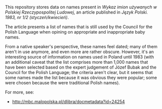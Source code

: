 This repository stores data on names present in *Wykaz imion używanych w Polskiej Rzeczypospolitej Ludowej*, an article published in *Język Polski. 1983, nr 1/2 (styczeń/kwiecień)*.

The article presents a list of names that is still used by the Council for the Polish Language when opining on appropriate and inappropriate baby names.

From a native speaker's perspective, these names feel dated; many of them aren't in use anymore, and even more are rather obscure. However, it's an interesting source of information on names used in Poland until 1983 (with an additional caveat that the list comprises more than 1,000 names that have been selected based on the expert judgement of Józef Bubak and the Council for the Polish Language; the criteria aren't clear, but it seems that some names made the list because it was obvious they were popular; some were chosen because the were traditional Polish names).

For more, see:

-   <http://mbc.malopolska.pl/dlibra/docmetadata?id=24254>
